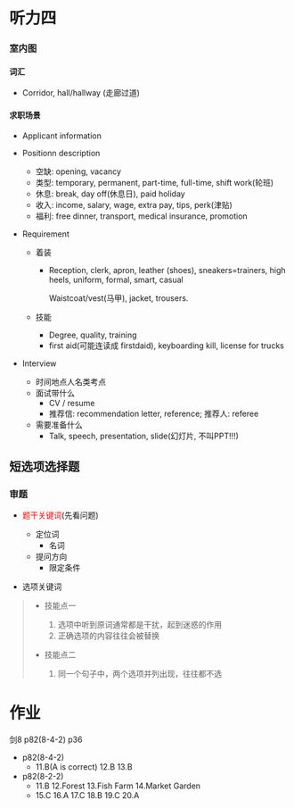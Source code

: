 # 听力四

### 室内图

#### 词汇

- Corridor, hall/hallway (走廊过道)







#### 求职场景

- Applicant information
- Positionn description 
  - 空缺: opening, vacancy
  - 类型: temporary, permanent, part-time, full-time, shift work(轮班)
  - 休息: break, day off(休息日), paid holiday
  - 收入: income, salary, wage, extra pay, tips, perk(津贴)
  - 福利: free dinner, transport, medical insurance, promotion

- Requirement 

  - 着装

    - Reception, clerk, apron, leather (shoes), sneakers=trainers, high heels, uniform, formal, smart, casual

      Waistcoat/vest(马甲), jacket, trousers.

  - 技能

    - Degree, quality, training
    - first aid(可能连读成 firstdaid), keyboarding kill, license for trucks 

- Interview 

  - 时间地点人名类考点
  - 面试带什么
    - CV / resume
    - 推荐信: recommendation letter, reference; 推荐人: referee
  - 需要准备什么
    - Talk, speech, presentation, slide(幻灯片, 不叫PPT!!!)



## 短选项选择题

### 审题

- <font color=red>题干关键词</font>(先看问题)

  - 定位词
    - 名词
  - 提问方向
    - 限定条件

- 选项关键词

  

> - 技能点一
>   1. 选项中听到原词通常都是干扰，起到迷惑的作用
>   2. 正确选项的内容往往会被替换
>
> - 技能点二
>   1. 同一个句子中，两个选项并列出现，往往都不选





# 作业

剑8 p82(8-4-2) p36

- p82(8-4-2)
  - 11.B(A is correct) 12.B 13.B
- p82(8-2-2)
  - 11.B 12.Forest 13.Fish Farm 14.Market Garden
  - 15.C 16.A 17.C 18.B 19.C 20.A